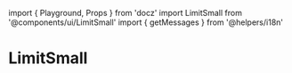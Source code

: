 import { Playground, Props } from 'docz'
import LimitSmall from '@components/ui/LimitSmall'
import { getMessages } from '@helpers/i18n'

# LimitSmall

<Props of={LimitSmall} />

<Playground>
    <LimitSmall
        limit={100}
        quantity={10}
        limitText='word.active.subaccounts' />
</Playground>
